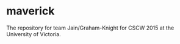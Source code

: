 # maverick
The repository for team Jain/Graham-Knight for CSCW 2015 at the University of Victoria.
<list group members here>
<insert abstract here>
